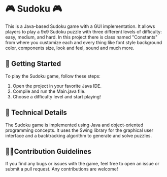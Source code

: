<!DOCTYPE html>
<html>
<head>
	
</head>
<body>
	<h1>🎮 Sudoku 🎮</h1>
	<p>This is a Java-based Sudoku game with a GUI implementation. It allows players to play a 9x9 Sudoku puzzle with three different levels of difficulty: easy, medium, and hard. In this project there is class named "Constants" from where you customize each and every thing like font style background color, components size, look and feel, sound and much more.</p>
<h2>🚀 Getting Started</h2>
<p>To play the Sudoku game, follow these steps:</p>
<ol>
	<li>Open the project in your favorite Java IDE.</li>
	<li>Compile and run the Main.java file.</li>
	<li>Choose a difficulty level and start playing!</li>
</ol>

<h2>🤖 Technical Details</h2>
<p>The Sudoku game is implemented using Java and object-oriented programming concepts. It uses the Swing library for the graphical user interface and a backtracking algorithm to generate and solve puzzles.
</p>

<h2>👨‍💻Contribution Guidelines</h2>
<p>If you find any bugs or issues with the game, feel free to open an issue or submit a pull request. Any contributions are welcome!</p>

</body>
</html>
